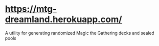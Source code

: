 # https://mtg-dreamland.herokuapp.com/
A utility for generating randomized Magic the Gathering decks and sealed pools
